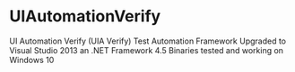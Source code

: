 # UIAutomationVerify
UI Automation Verify (UIA Verify) Test Automation Framework
Upgraded to Visual Studio 2013 an .NET Framework 4.5
Binaries tested and working on Windows 10
